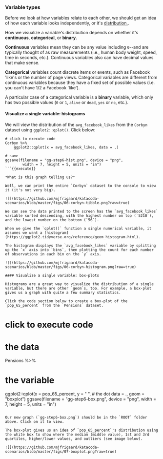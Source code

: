 ### Variable types

Before we look at how variables relate to each other, we should get an idea of how each variable looks independently, or it's [distribution.](https://en.wikipedia.org/wiki/List_of_probability_distributions). 

How we visualize a variable's distribution depends on whether it's **continuous**, **categorical**, or **binary**.

**Continuous** variables mean they can be any value including `0`--and are typically thought of as raw measurements (i.e., human body weight, speed, time in seconds, etc.). Continuous variables also can have decimal values that make sense.

**Categorical** variables count discrete items or events, such as Facebook 'like's or the number of page views. Categorical variables are different from continuous variables because they have a fixed set of possible values (i.e. you can't have 1/2 a Facebook 'like'). 

A particular case of a categorical variable is a **binary** variable, which only has two possible values (`0` or `1`, `alive` or `dead`, `yes` or `no`, etc.).

#### Visualize a single variable: histograms

We will view the distribution of the `avg_facebook_likes` from the `Corbyn` dataset using `ggplot2::qplot()`. Click below:

```
# click to execute code
Corbyn %>% 
    ggplot2::qplot(x = avg_facebook_likes, data = .) 
    
# save
ggsave(filename = "gg-step6-hist.png", device = "png", 
        width = 7, height = 5, units = "in")
```{{execute}}

*What is this graph telling us?* 

Well, we can print the entire `Corbyn` dataset to the console to view it (it's not very big). 

![](https://github.com/mjfrigaard/katacoda-scenarios/blob/master/figs/06-corbyn-tibble.png?raw=true)

We can see the data printed to the screen has the `avg_facebook_likes` variable sorted descending, with the highest number on top (`5210`), and the lowest number on the bottom (`56`). 

When we give the `qplot()` function a single numerical variable, it assumes we want a [histogram](https://ggplot2.tidyverse.org/reference/geom_histogram.html). 

The histogram displays the `avg_facebook_likes` variable by splitting up the `x` axis into `bins`, then plotting the count for each number of observations in each bin on the `y` axis.

![](https://github.com/mjfrigaard/katacoda-scenarios/blob/master/figs/06-corbyn-histogram.png?raw=true)

#### Visualize a single variable: box-plots

Histograms are a great way to visualize the distribution of a single variable, but there are other `geom`s, too. For example, a box-plot gives us a graph with quite a few summary statistics.

Click the code section below to create a box-plot of the `pop_65_percent` from the `Pensions` dataset.

```
# click to execute code
# the data 
Pensions %>% 
  # the variable 
  ggplot2::qplot(x = pop_65_percent, 
                 y = " ",
                 # the dot
                 data = .,
                 geom = "boxplot")
ggsave(filename = "gg-step6-box.png", device = "png", 
        width = 7, height = 5, units = "in")
```{{execute}}

Our new graph (`gg-step6-box.png`) should be in the `ROOT` folder above. Click on it to view.

The box-plot gives us an idea of `pop_65_percent`'s distribution using the white box to show where the median (middle value), 1st and 3rd quartiles, higher/lower values, and outliers (see image below). 

![](https://github.com/mjfrigaard/katacoda-scenarios/blob/master/figs/07-boxplot.png?raw=true)
